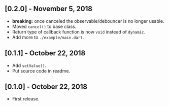## [0.2.0] - November 5, 2018

* **breaking:** once canceled the observable/debouncer is no longer usable.
* Moved `cancel()` to base class.
* Return type of callback function is now `void` instead of `dynamic`.
* Add more to `./example/main.dart`.

## [0.1.1] - October 22, 2018

* Add `setValue()`.
* Put source code in readme.

## [0.1.0] - October 22, 2018

* First release.
